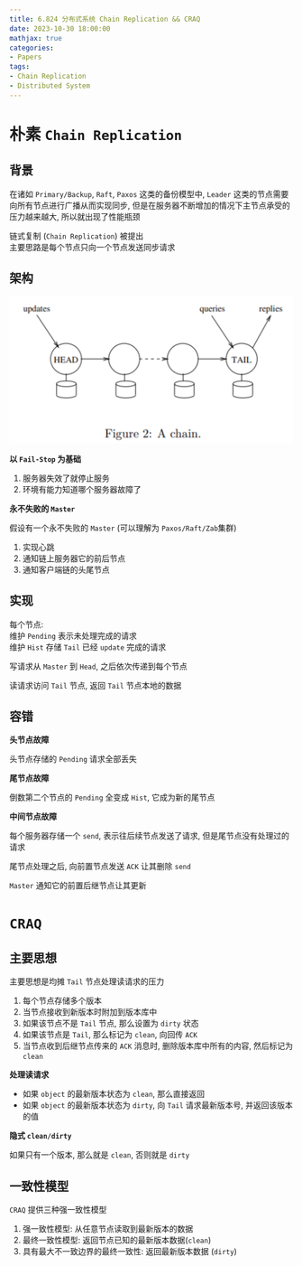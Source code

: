 ```yaml
---
title: 6.824 分布式系统 Chain Replication && CRAQ
date: 2023-10-30 18:00:00
mathjax: true
categories:
- Papers
tags: 
- Chain Replication
- Distributed System
---
```


# 朴素 `Chain Replication`

## 背景

在诸如 `Primary/Backup`, `Raft`, `Paxos` 这类的备份模型中, `Leader` 这类的节点需要向所有节点进行广播从而实现同步, 但是在服务器不断增加的情况下主节点承受的压力越来越大, 所以就出现了性能瓶颈

链式复制 (`Chain Replication`) 被提出 <br>
主要思路是每个节点只向一个节点发送同步请求

## 架构

![image](https://github.com/lzlcs/image-hosting/raw/master/image.k8ui2y7x9ww.png)

**以 `Fail-Stop` 为基础**

1. 服务器失效了就停止服务
2. 环境有能力知道哪个服务器故障了

**永不失败的 `Master`**

假设有一个永不失败的 `Master` (可以理解为 `Paxos/Raft/Zab`集群)

1. 实现心跳
2. 通知链上服务器它的前后节点
3. 通知客户端链的头尾节点

## 实现

每个节点: <br>
维护 `Pending` 表示未处理完成的请求 <br>
维护 `Hist` 存储 `Tail` 已经 `update` 完成的请求

写请求从 `Master` 到 `Head`, 之后依次传递到每个节点

读请求访问 `Tail` 节点, 返回 `Tail` 节点本地的数据

## 容错

**头节点故障**

头节点存储的 `Pending` 请求全部丢失

**尾节点故障**

倒数第二个节点的 `Pending` 全变成 `Hist`, 它成为新的尾节点

**中间节点故障**

每个服务器存储一个 `send`, 表示往后续节点发送了请求, 但是尾节点没有处理过的请求

尾节点处理之后, 向前置节点发送 `ACK` 让其删除 `send`

`Master` 通知它的前置后继节点让其更新

# `CRAQ`

## 主要思想

主要思想是均摊 `Tail` 节点处理读请求的压力

1. 每个节点存储多个版本
2. 当节点接收到新版本时附加到版本库中
3. 如果该节点不是 `Tail` 节点, 那么设置为 `dirty` 状态
3. 如果该节点是 `Tail`, 那么标记为 `clean`, 向回传 `ACK`
1. 当节点收到后继节点传来的 `ACK` 消息时, 删除版本库中所有的内容, 然后标记为 `clean`

**处理读请求**

* 如果 `object` 的最新版本状态为 `clean`, 那么直接返回
* 如果 `object` 的最新版本状态为 `dirty`, 向 `Tail` 请求最新版本号, 并返回该版本的值

**隐式 `clean/dirty`**

如果只有一个版本, 那么就是 `clean`, 否则就是 `dirty`

## 一致性模型

`CRAQ` 提供三种强一致性模型

1. 强一致性模型: 从任意节点读取到最新版本的数据
2. 最终一致性模型: 返回节点已知的最新版本数据(`clean`)
3. 具有最大不一致边界的最终一致性: 返回最新版本数据 (`dirty`)

